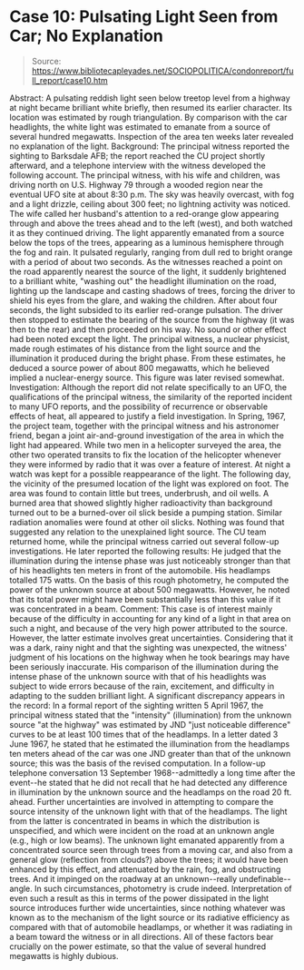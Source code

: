 # Case 10: Pulsating Light Seen from Car; No Explanation

> Source: https://www.bibliotecapleyades.net/SOCIOPOLITICA/condonreport/full_report/case10.htm

Abstract:
A pulsating reddish light seen below treetop level from a highway at night became brilliant white briefly, then resumed its earlier character. Its location was estimated by rough triangulation. By comparison with the car headlights, the white light was estimated to emanate from a source of several hundred megawatts. Inspection of the area ten weeks later revealed no explanation of the light.
Background:
The principal witness reported the sighting to Barksdale AFB; the report reached the CU project shortly afterward, and a telephone interview with the witness developed the following account.
The principal witness, with his wife and children, was driving north on U.S. Highway 79 through a wooded region near the eventual UFO site at about 8:30 p.m. The sky was heavily overcast, with fog and a light drizzle, ceiling about 300 feet; no lightning activity was noticed. The wife called her husband's attention to a red-orange glow appearing through and above the trees ahead and to the left (west), and both watched it as they continued driving. The light apparently emanated from a source below the tops of the trees, appearing as a luminous hemisphere through the fog and rain. It pulsated regularly, ranging from dull red to bright orange with a period of about two seconds.
As the witnesses reached a point on the road apparently nearest the source of the light, it suddenly brightened to a brilliant white, "washing out" the headlight illumination on the road, lighting up the landscape and casting shadows of trees, forcing the driver to shield
his eyes from the glare, and waking the children. After about four seconds, the light subsided to its earlier red-orange pulsation. The driver then stopped to estimate the bearing of the source from the highway (it was then to the rear) and then proceeded on his way. No sound or other effect had been noted except the light.
The principal witness, a nuclear physicist, made rough estimates of his distance from the light source and the illumination it produced during the bright phase. From these estimates, he deduced a source power of about 800 megawatts, which he believed implied a nuclear-energy source. This figure was later revised somewhat.
Investigation:
Although the report did not relate specifically to an UFO, the qualifications of the principal witness, the similarity of the reported incident to many UFO reports, and the possibility of recurrence or observable effects of heat, all appeared to justify a field investigation.
In Spring, 1967, the project team, together with the principal witness and his astronomer friend, began a joint air-and-ground investigation of the area in which the light had appeared. While two men in a helicopter surveyed the area, the other two operated transits to fix the location of the helicopter whenever they were informed by radio that it was over a feature of interest. At night a watch was kept for a possible reappearance of the light. The following day, the vicinity of the presumed location of the light was explored on foot.
The area was found to contain little but trees, underbrush, and oil wells. A burned area that showed slightly higher radioactivity than background turned out to be a burned-over oil slick beside a pumping station. Similar radiation anomalies were found at other oil slicks. Nothing was found that suggested any relation to the unexplained light source.
The CU team returned home, while the principal witness carried out several follow-up investigations. He later reported the following results:
He judged that the illumination during the intense phase was just noticeably stronger than that of his headlights ten meters in front of the automobile. His headlamps totalled 175 watts. On the basis of this rough photometry, he computed the power of the unknown source at about 500 megawatts. However, he noted that its total power might have been substantially less than this value if it was concentrated in a beam.
Comment:
This case is of interest mainly because of the difficulty in accounting for any kind of a light in that area on such a night, and because of the very high power attributed to the source. However, the latter estimate involves great uncertainties.
Considering that it was a dark, rainy night and that the sighting was unexpected, the witness' judgment of his locations on the highway when he took bearings may have been seriously inaccurate. His comparison of the illumination during the intense phase of the unknown source with that of his headlights was subject to wide errors because of the rain, excitement, and difficulty in adapting to the sudden brilliant light. A significant discrepancy appears in the record: In a formal report of the sighting written 5 April 1967, the principal witness stated that the "intensity" (illumination) from the unknown source "at the highway" was estimated by JND "just noticeable difference" curves to be at least 100 times that of the headlamps. In a letter dated 3 June 1967, he stated that he estimated the illumination from the headlamps ten meters ahead of the car was one JND greater than that of the unknown source; this was the basis of the revised computation. In a follow-up telephone conversation 13 September 1968--admittedly a long time after the event--he stated that he did not recall that he had detected any difference in illumination by the unknown source and the headlamps on the road 20 ft. ahead.
Further uncertainties are involved in attempting to compare the source intensity of the unknown light with that of the headlamps. The light from the latter is concentrated in beams in which the distribution is unspecified, and which were incident on the road at an unknown angle (e.g., high or low beams). The unknown light emanated apparently from a concentrated source seen through trees from a moving car, and also from a general glow (reflection from clouds?) above the trees; it would have been enhanced by this effect, and attenuated by the rain, fog, and obstructing trees. And it impinged on the roadway at an unknown--really undefinable--angle. In such circumstances, photometry is crude indeed.
Interpretation of even such a result as this in terms of the power dissipated in the light source introduces further wide uncertainties, since nothing whatever was known as to the mechanism of the light source or its radiative efficiency as compared with that of automobile headlamps, or whether it was radiating in a beam toward the witness or in all directions. All of these factors bear crucially on the power estimate, so that the value of several hundred megawatts is highly dubious.
